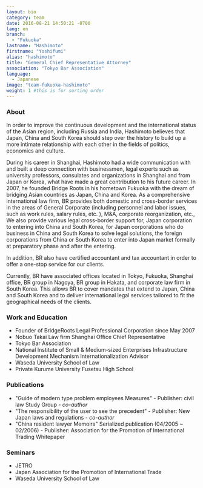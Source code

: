 ```yaml
---
layout: bio
category: team
date: 2016-08-21 14:50:21 -0700
lang: en
branch:
  - "Fukuoka"
lastname: "Hashimoto"
firstname: "Yoshifumi"
alias: "hashimoto"
title: "General Chief Representative Attorney"
association: "Tokyo Bar Association"
language:
  - Japanese
image: "team-fukuoka-hashimoto"
weight: 1 #this is for sorting order
---
```


### About
In order to improve the continuous development and the international status of the Asian region, including Russia and India, Hashimoto believes that Japan, China and South Korea should step over the history to build up a more intimate relationship with each other in the fields of politics, economics and culture.

During his career in Shanghai, Hashimoto had a wide communication with and built a deep connection with businessmen, legal experts such as university professors, consulates and organizations in Shanghai and from Japan or Korea, what have made a great contribution to his future career. In 2007, he founded Bridge Roots in his hometown Fukuoka with the dream of bridging Asian countries as Japan, China and Korea.
As a comprehensive international law firm, BR provides both domestic and cross-border services in the areas of General Corporate (including personnel and labor issues, such as work rules, salary rules, etc. ), M&A, corporate reorganization, etc., We also provide various legal cross-border support for, Japan corporation to entering into China and South Korea, for Japan corporations who do business in China and South Korea to solve legal solutions, the foreign corporations from China or South Korea to enter into Japan market formally at preparatory phase and after the entering.

In addition, BR also have certified accountant and tax accountant in order to offer a one-stop service for our clients.

Currently, BR have associated offices located in Tokyo, Fukuoka, Shanghai office, BR group in Nagoya, BR group in Hakata, and corporate law firm in South Korea. This allows BR to cover mandates that extend to Japan, China and South Korea and to deliver international legal services tailored to fit the geographical needs of the clients.

### Work and Education
- Founder of BridgeRoots Legal Professional Corporation since May 2007
- Nobuo Takai Law firm Shanghai Office Chief Representative
- Tokyo Bar Association
- National Institute of Small & Medium-sized Enterprises Infrastructure Development Mechanism Internationalization Advisor
- Waseda University School of Law
- Private Kurume University Fusetsu High School

### Publications
- "Guide of modern type problem employees Measures" - Publisher: civil law Study Group - *co-author*
- "The responsibility of the user to see the precedent" - Publisher: New Japan laws and regulations - *co-author*
- "China resident lawyer Memoirs" Serialized publication (04/2005 ~ 02/2006) - Publisher: Association for the Promotion of International Trading Whitepaper

### Seminars
- JETRO
- Japan Association for the Promotion of International Trade
- Waseda University School of Law
